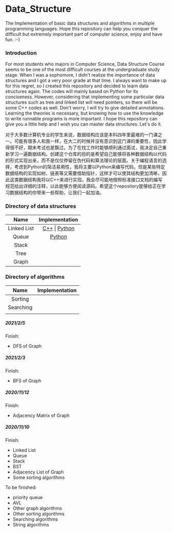 # Data_Structure
The Implementation of basic data structures and algorithms in multiple programming languages. Hope this repository can help you conquer the difficult but extremely important part of computer science, enjoy and have fun.  :-) 



### Introduction

For most students who majors in Computer Science, Data Structure Course seems to be one of the most difficult courses at the undergraduate study stage. When I was a sophomore, I didn't realize the importance of data structures and I got a very poor grade at that time. I always want to make up for this regret, so I created this repository and decided to learn data structures again. The codes will mainly based on Python for its conciseness. However, considering that implementing some particular data structures such as tree and linked list will need pointers, so there will be some C++ codes as well. Don't worry, I will try to give detailed annotations. Learning the theories is necessary, but knowing how to use the knowledge to write runnable programs is more important. I hope this repository can give you a little help and I wish you can master data structures. Let's do it.

对于大多数计算机专业的学生来说，数据结构应该是本科四年里最难的一门课之一。可能有很多人和我一样，在大二的时候并没有意识到这门课的重要性，因此学得很不好，期末考试也是飘过。为了在找工作时能够顺利通过面试，我决定自己重新学习一遍数据结构。创建这个仓库的目的是希望自己能够将各种数据结构以代码的形式实现出来，而不是仅仅停留在伪代码和算法理论的层面。关于编程语言的选择，考虑到Python的简洁易用性，我将主要以Python来编写代码。但是某些特定数据结构的实现如树、链表等又需要借助指针，这样才可以使其结构更加清晰，因此这类数据结构我将以C++来进行实现。我会尽可能地按照标准接口文档的编写规范给出详细的注释，以此能够方便阅读源码。希望这个repository能够给正在学习数据结构的你带来一些帮助，让我们一起加油。



### Directory of data structures

|    Name     |                      Implementation                       |
| :---------: | :-------------------------------------------------------: |
| Linked List | [C++](./LinkedList/C++)  \| [Python](./LinkedList/Python) |
|    Queue    |                 [Python](./Queue/Python)                  |
|    Stack    |                                                           |
|    Tree     |                                                           |
|    Graph    |                                                           |



### Directory of algorithms

|   Name    | Implementation |
| :-------: | :------------: |
|  Sorting  |                |
| Searching |                |
|           |                |





##### 2021/2/5

Finish:

* DFS of Graph

  

##### 2021/2/3

Finish:

* BFS of Graph

  

##### 2020/11/12

Finish:

* Adjacency Matrix of Graph



##### 2020/11/10

Finish:

* Linked List
* Queue
* Stack
* BST
* Adjacency List of Graph
* Some sorting algorithms

To be finished:

* priority queue
* AVL
* Other graph algorithms
* Other sorting algorithms
* Searching algorithms
* String algorithms



